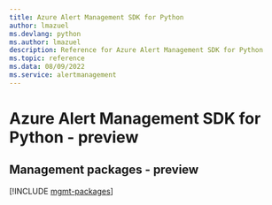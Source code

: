 ```yaml
---
title: Azure Alert Management SDK for Python
author: lmazuel
ms.devlang: python
ms.author: lmazuel
description: Reference for Azure Alert Management SDK for Python
ms.topic: reference
ms.data: 08/09/2022
ms.service: alertmanagement
---
```

# Azure Alert Management SDK for Python - preview

## Management packages - preview
[!INCLUDE [mgmt-packages](alert-management-mgmt-index.md)]
